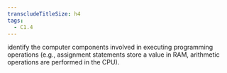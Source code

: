 ```yaml
---
transcludeTitleSize: h4
tags:
  - C1.4
---
```

identify the computer components involved in executing programming operations (e.g., assignment statements store a value in RAM, arithmetic operations are performed in the CPU).